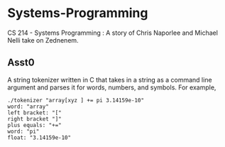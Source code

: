 # Systems-Programming
CS 214 - Systems Programming : A story of Chris Naporlee and Michael Nelli take on Zednenem.

## Asst0
A string tokenizer written in C that takes in a string as a command line argument and parses it for words,
numbers, and symbols. For example,
```
./tokenizer "array[xyz ] += pi 3.14159e-10"
word: "array"
left bracket: "["
right bracket "]"
plus equals: "+="
word: "pi"
float: "3.14159e-10"
```
